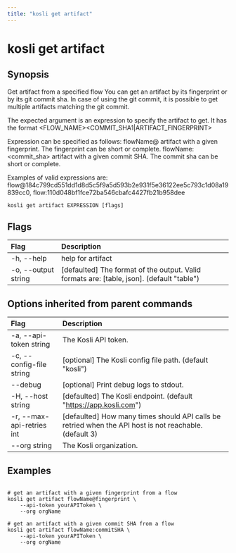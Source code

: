 ```yaml
---
title: "kosli get artifact"
---
```


# kosli get artifact

## Synopsis

Get artifact from a specified flow
You can get an artifact by its fingerprint or by its git commit sha.
In case of using the git commit, it is possible to get multiple artifacts matching the git commit.

The expected argument is an expression to specify the artifact to get.
It has the format <FLOW_NAME><SEPARATOR><COMMIT_SHA1|ARTIFACT_FINGERPRINT> 

Expression can be specified as follows:
	flowName@<fingerprint>  artifact with a given fingerprint. The fingerprint can be short or complete.
	flowName:<commit_sha>   artifact with a given commit SHA. The commit sha can be short or complete.

Examples of valid expressions are: flow@184c799cd551dd1d8d5c5f9a5d593b2e931f5e36122ee5c793c1d08a19839cc0, flow:110d048bf1fce72ba546cbafc4427fb21b958dee


```shell
kosli get artifact EXPRESSION [flags]
```

## Flags
| Flag | Description |
| :--- | :--- |
|    -h, --help  |  help for artifact  |
|    -o, --output string  |  [defaulted] The format of the output. Valid formats are: [table, json]. (default "table")  |


## Options inherited from parent commands
| Flag | Description |
| :--- | :--- |
|    -a, --api-token string  |  The Kosli API token.  |
|    -c, --config-file string  |  [optional] The Kosli config file path. (default "kosli")  |
|        --debug  |  [optional] Print debug logs to stdout.  |
|    -H, --host string  |  [defaulted] The Kosli endpoint. (default "https://app.kosli.com")  |
|    -r, --max-api-retries int  |  [defaulted] How many times should API calls be retried when the API host is not reachable. (default 3)  |
|        --org string  |  The Kosli organization.  |


## Examples

```shell

# get an artifact with a given fingerprint from a flow
kosli get artifact flowName@fingerprint \
	--api-token yourAPIToken \
	--org orgName

# get an artifact with a given commit SHA from a flow
kosli get artifact flowName:commitSHA \
	--api-token yourAPIToken \
	--org orgName
```

